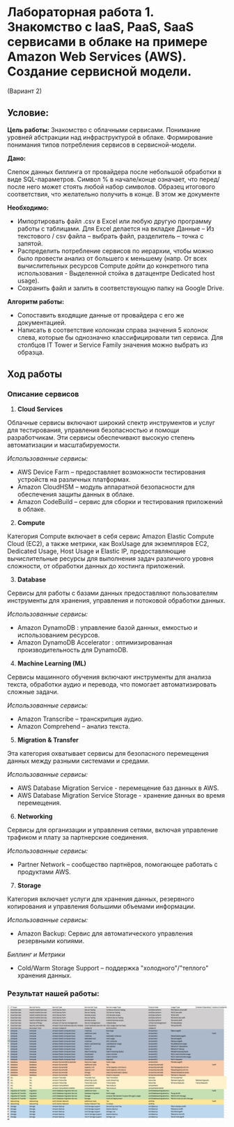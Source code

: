 # Лабораторная работа 1. Знакомство с IaaS, PaaS, SaaS сервисами в облаке на примере Amazon Web Services (AWS). Создание сервисной модели.

(Вариант 2)

## Условие:

**Цель работы:**
Знакомство с облачными сервисами. Понимание уровней абстракции над инфраструктурой в облаке. Формирование понимания типов потребления сервисов в сервисной-модели. 

**Дано:**

   Слепок данных биллинга от провайдера после небольшой обработки в виде SQL-параметров. Символ % в начале/конце означает, что перед/после него может стоять любой набор символов.
Образец итогового соответствия, что желательно получить в конце. В этом же документе  

**Необходимо:**

- Импортировать файл .csv в Excel или любую другую программу работы с таблицами. Для Excel делается на вкладке Данные – Из текстового / csv файла – выбрать файл, разделитель – точка с запятой.
- Распределить потребление сервисов по иерархии, чтобы можно было провести анализ от большего к меньшему (напр. От всех вычислительных ресурсов Compute дойти до конкретного типа использования - Выделенной стойка в датацентре Dedicated host usage).
- Сохранить файл и залить в соответствующую папку на Google Drive.

**Алгоритм работы:** 

- Сопоставить входящие данные от провайдера с его же документацией.
- Написать в соответствие колонкам справа значения 5 колонок слева, которые бы однозначно классифицировали тип сервиса. Для столбцов IT Tower и Service Family значения можно выбрать из образца.


## Ход работы 

### Описание сервисов

1. **Cloud Services**

Облачные сервисы включают широкий спектр инструментов и услуг для тестирования, управления безопасностью и помощи разработчикам. Эти сервисы обеспечивают высокую степень автоматизации и масштабируемости.

*Использованные сервисы:*

- AWS Device Farm – предоставляет возможности тестирования устройств на различных платформах.
- Amazon CloudHSM – модуль аппаратной безопасности для обеспечения защиты данных в облаке.
- Amazon CodeBuild – сервис для сборки и тестирования приложений в облаке.


2. **Compute**
   
Категория Compute включает в себя сервис Amazon Elastic Compute Cloud (EC2), а также метрики, как BoxUsage для экземпляров EC2, Dedicated Usage, Host Usage и Elastic IP, предоставляющие вычислительные ресурсы для выполнения задач различного уровня сложности, от обработки данных до хостинга приложений.

3. **Database**

Сервисы для работы с базами данных предоставляют пользователям инструменты для хранения, управления и потоковой обработки данных.

*Использованные сервисы:*

- Amazon DynamoDB : управление базой данных, емкостью и использованием ресурсов.
- Amazon DynamoDB Accelerator : оптимизированная производительность для DynamoDB.


4. **Machine Learning (ML)**

Сервисы машинного обучения включают инструменты для анализа текста, обработки аудио и перевода, что помогает автоматизировать сложные задачи.

*Использованные сервисы:*

- Amazon Transcribe – транскрипция аудио.
- Amazon Comprehend – анализ текста.


5. **Migration & Transfer**
 
Эта категория охватывает сервисы для безопасного перемещения данных между разными системами и средами.

*Использованные сервисы:*

- AWS Database Migration Service - перемещение баз данных в AWS.
- AWS Database Migration Service Storage - хранение данных во время перемещения.


6. **Networking**
   
Сервисы для организации и управления сетями, включая управление трафиком и плату за партнерские соединения.

*Использованные сервисы:*

- Partner Network – сообщество партнёров, помогающее работать с продуктами AWS.

7. **Storage**
    
Категория включает услуги для хранения данных, резервного копирования и управления большими объемами информации.

*Использованные сервисы:*

- Amazon Backup: Сервис для автоматического управления резервными копиями.

*Биллинг и Метрики*

- Cold/Warm Storage Support – поддержка "холодного"/"теплого" хранения данных.

### Результат нашей работы:

![photo](https://github.com/agatasergeeva/DevOps-Cloud-Labs/blob/main/Cloud_Lab1/photo_2024-12-11_15-49-00.jpg)




